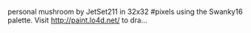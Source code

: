 personal mushroom by JetSet211 in 32x32 #pixels using the Swanky16 palette. Visit http://paint.lo4d.net/ to dra... 
